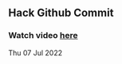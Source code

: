 
 ## Hack Github Commit 
 ### Watch video <a href="https://www.youtube.com">here</a> 
 Thu 07 Jul 2022 
